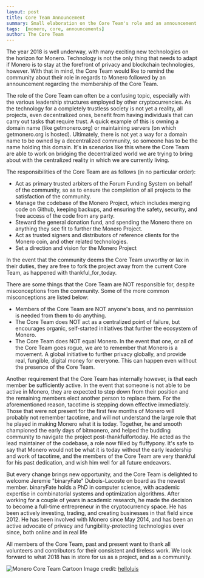 ```yaml
---
layout: post
title: Core Team Announcement
summary: Small elaboration on the Core Team's role and an announcement on its membership
tags:  [monero, core, announcements]
author: The Core Team
---
```


The year 2018 is well underway, with many exciting new technologies on the horizon for Monero. Technology is not the only thing that needs to adapt if Monero is to stay at the forefront of privacy and blockchain technologies, however. With that in mind, the Core Team would like to remind the community about their role in regards to Monero followed by an announcement regarding the membership of the Core Team. 

The role of the Core Team can often be a confusing topic, especially with the various leadership structures employed by other cryptocurrencies. As the technology for a completely trustless society is not yet a reality, all projects, even decentralized ones, benefit from having individuals that can carry out tasks that require trust. A quick example of this is owning a domain name (like getmonero.org) or maintaining servers (on which getmonero.org is hosted). Ultimately, there is not yet a way for a domain name to be owned by a decentralized community, so someone has to be the name holding this domain. It's in scenarios like this where the Core Team are able to work on bridging the decentralized world we are trying to bring about with the centralized reality in which we are currently living.

The responsibilities of the Core Team are as follows (in no particular order):
- Act as primary trusted arbiters of the Forum Funding System on behalf of the community, so as to ensure the completion of all projects to the satisfaction of the community.
- Manage the codebase of the Monero Project, which includes merging code on Github, keeping backups, and ensuring the safety, security, and free access of the code from any party.
- Steward the general donation fund, and spending the Monero there on anything they see fit to further the Monero Project.
- Act as trusted signers and distributors of reference clients for the Monero coin, and other related technologies.
- Set a direction and vision for the Monero Project
    
In the event that the community deems the Core Team unworthy or lax in their duties, they are free to fork the project away from the current Core Team, as happened with thankful_for_today.

There are some things that the Core Team are NOT responsible for, despite misconceptions from the community. Some of the more common misconceptions are listed below:
- Members of the Core Team are NOT anyone's boss, and no permission is needed from them to do anything.
- The Core Team does NOT act as a centralized point of failure, but encourages organic, self-started initiatives that further the ecosystem of Monero.
- The Core Team does NOT equal Monero. In the event that one, or all of the Core Team goes rogue, we are to remember that Monero is a movement. A global initiative to further privacy globally, and provide real, fungible, digital money for everyone. This can happen even without the presence of the Core Team.
    
Another requirement that the Core Team has internally however, is that each member be sufficiently active. In the event that someone is not able to be active in Monero, they are expected to step down from their position and the remaining members elect another person to replace them. For the aforementioned reason, tacotime is stepping down effective immediately. Those that were not present for the first few months of Monero will probably not remember tacotime, and will not understand the large role that he played in making Monero what it is today. Together, he and smooth championed the early days of bitmonero, and helped the budding community to navigate the project post-thankfulfortoday. He acted as the lead maintainer of the codebase, a role now filled by fluffypony. It's safe to say that Monero would not be what it is today without the early leadership and work of tacotime, and the members of the Core Team are very thankful for his past dedication, and wish him well for all future endeavors.

But every change brings new opportunity, and the Core Team is delighted to welcome Jeremie "binaryFate" Dubois-Lacoste on board as the newest member. binaryFate holds a PhD in computer science, with academic expertise in combinatorial systems and optimization algorithms. After working for a couple of years in academic research, he made the decision to become a full-time entrepreneur in the cryptocurrency space. He has been actively investing, trading, and creating businesses in that field since 2012. He has been involved with Monero since May 2014, and has been an active advocate of privacy and fungibility-protecting technologies ever since, both online and in real life

All members of the Core Team, past and present want to thank all volunteers and contributors for their consistent and tireless work. We look forward to what 2018 has in store for us as a project, and as a community.

![Monero Core Team Cartoon](/img/monero-core.jpg)
Image credit: [helloluis](https://cryptopop.net/)
